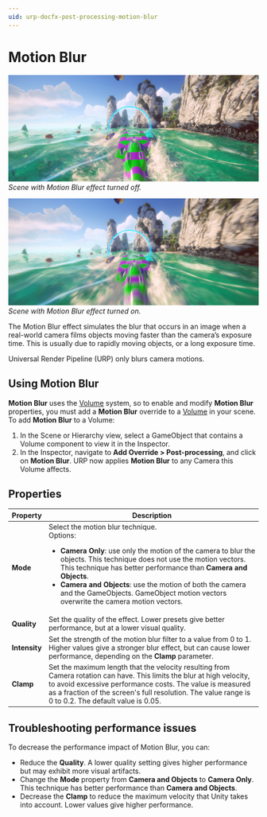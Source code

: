 ```yaml
---
uid: urp-docfx-post-processing-motion-blur
---
```

# Motion Blur

![Motion Blur off](Images/post-proc/motion-blur-off.png)
<br/>*Scene with Motion Blur effect turned off.*

![Motion Blur on](Images/post-proc/motion-blur.png)
<br/>*Scene with Motion Blur effect turned on.*

The Motion Blur effect simulates the blur that occurs in an image when a real-world camera films objects moving faster than the camera’s exposure time. This is usually due to rapidly moving objects, or a long exposure time.

Universal Render Pipeline (URP) only blurs camera motions.

## Using Motion Blur

**Motion Blur** uses the [Volume](Volumes.md) system, so to enable and modify **Motion Blur** properties, you must add a **Motion Blur** override to a [Volume](Volumes.md) in your scene. To add **Motion Blur** to a Volume:

1. In the Scene or Hierarchy view, select a GameObject that contains a Volume component to view it in the Inspector.
2. In the Inspector, navigate to **Add Override > Post-processing**, and click on **Motion Blur**. URP now applies **Motion Blur** to any Camera this Volume affects.

## Properties

| **Property**  | **Description**                                              |
| ------------- | ------------------------------------------------------------ |
| **Mode** | Select the motion blur technique.<br/>Options:<ul><li>**Camera Only**: use only the motion of the camera to blur the objects. This technique does not use the motion vectors. This technique has better performance than **Camera and Objects**.</li><li>**Camera and Objects**: use the motion of both the camera and the GameObjects. GameObject motion vectors overwrite the camera motion vectors.</li></ul> |
| **Quality**   | Set the quality of the effect. Lower presets give better performance, but at a lower visual quality. |
| **Intensity** | Set the strength of the motion blur filter to a value from 0 to 1. Higher values give a stronger blur effect, but can cause lower performance, depending on the **Clamp** parameter. |
| **Clamp**     | Set the maximum length that the velocity resulting from Camera rotation can have.  This limits the blur at high velocity, to avoid excessive performance costs. The value is measured as a fraction of the screen's full resolution. The value range is 0 to 0.2. The default value is 0.05. |

## Troubleshooting performance issues

To decrease the performance impact of Motion Blur, you can:

* Reduce the **Quality**. A lower quality setting gives higher performance but may exhibit more visual artifacts.
* Change the **Mode** property from **Camera and Objects** to **Camera Only**. This technique has better performance than **Camera and Objects**.
* Decrease the **Clamp** to reduce the maximum velocity that Unity takes into account. Lower values give higher performance.
